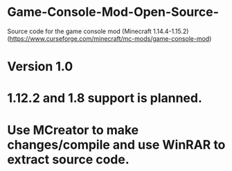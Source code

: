 # Game-Console-Mod-Open-Source-
Source code for the game console mod (Minecraft 1.14.4-1.15.2) (https://www.curseforge.com/minecraft/mc-mods/game-console-mod)
# Version 1.0
# 1.12.2 and 1.8 support is planned.
# Use MCreator to make changes/compile and use WinRAR to extract source code.